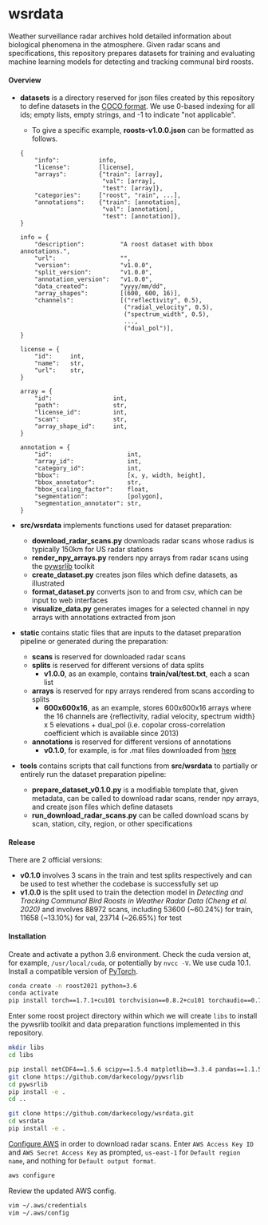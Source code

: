 # wsrdata
Weather surveillance radar archives hold detailed information about biological phenomena in the atmosphere.
Given radar scans and specifications, this repository prepares datasets for training and evaluating 
machine learning models for detecting and tracking communal bird roosts. 

#### Overview
- **datasets** is a directory reserved for json files created by this repository to define datasets 
in the [COCO format](https://cocodataset.org/#format-data).
We use 0-based indexing for all ids; empty lists, empty strings, and -1 to indicate "not applicable".
    - To give a specific example, **roosts-v1.0.0.json** can be formatted as follows.
    ```angular2
    {
        "info":           info,
        "license":        [license],
        "arrays":         {"train": [array],
                           "val": [array],
                           "test": [array]},
        "categories":     ["roost", "rain", ...],
        "annotations":    {"train": [annotation],
                           "val": [annotation],
                           "test": [annotation]},
    }
  
    info = {
        "description":          "A roost dataset with bbox annotations.",
        "url":                  "",
        "version":              "v1.0.0",
        "split_version":        "v1.0.0",
        "annotation_version":   "v1.0.0",
        "data_created":         "yyyy/mm/dd",
        "array_shapes":         [(600, 600, 16)],
        "channels":             [("reflectivity", 0.5),
                                 ("radial_velocity", 0.5),
                                 ("spectrum_width", 0.5),
                                 ...,
                                 ("dual_pol")],
    }
  
    license = {
        "id":     int,
        "name":   str,
        "url":    str,
    }
  
    array = {
        "id":                 int,
        "path":               str,
        "license_id":         int,
        "scan":               str,
        "array_shape_id":     int,
    }
    
    annotation = {
        "id":                     int,
        "array_id":               int,
        "category_id":            int,
        "bbox":                   [x, y, width, height],
        "bbox_annotator":         str,
        "bbox_scaling_factor":    float,
        "segmentation":           [polygon],
        "segmentation_annotator": str,
    }
    ```

- **src/wsrdata** implements functions used for dataset preparation:
    - **download_radar_scans.py** downloads radar scans whose radius is typically 150km for US radar stations
    - **render_npy_arrays.py** renders npy arrays from radar scans using the 
    [pywsrlib](https://raw.githubusercontent.com/darkecology/pywsrlib) toolkit
    - **create_dataset.py** creates json files which define datasets, as illustrated
    - **format_dataset.py** converts json to and from csv, which can be input to web interfaces
    - **visualize_data.py** generates images for a selected channel in npy arrays 
    with annotations extracted from json

- **static** contains static files that are inputs to the dataset preparation pipeline or 
generated during the preparation:
    - **scans** is reserved for downloaded radar scans
    - **splits** is reserved for different versions of data splits
        - **v1.0.0**, as an example, contains **train/val/test.txt**, each a scan list
    - **arrays** is reserved for npy arrays rendered from scans according to splits
        - **600x600x16**, as an example, stores 600x600x16 arrays where the 16 channels are 
        {reflectivity, radial velocity, spectrum width} x 5 elevations + dual_pol 
        (i.e. copolar cross-correlation coefficient which is available since 2013)
    - **annotations** is reserved for different versions of annotations
        - **v0.1.0**, for example, is for .mat files downloaded from 
         [here](https://www.dropbox.com/s/eti469m1z4634x4/Annotations.zip?dl=0)
    
- **tools** contains scripts that call functions from **src/wsrdata** to 
partially or entirely run the dataset preparation pipeline:
    - **prepare_dataset_v0.1.0.py** is a modifiable template that, given metadata, can be called to
    download radar scans, render npy arrays, and create json files which define datasets
    - **run_download_radar_scans.py** can be called download scans by scan, station, city, region, or
    other specifications

#### Release
There are 2 official versions:
- **v0.1.0** involves 3 scans in the train and test splits respectively and 
can be used to test whether the codebase is successfully set up
- **v1.0.0** is the split used to train the detection model in 
*Detecting and Tracking Communal Bird Roosts in Weather Radar Data (Cheng et al. 2020)*
and involves 88972 scans, including 53600 (~60.24%) for train, 11658 (~13.10%) for val, 23714 (~26.65%) for test

#### Installation
Create and activate a python 3.6 environment. Check the cuda version at, for example, `/usr/local/cuda`, 
or potentially by `nvcc -V`. We use cuda 10.1. 
Install a compatible version of [PyTorch](https://pytorch.org/get-started/previous-versions/).
```bash
conda create -n roost2021 python=3.6
conda activate
pip install torch==1.7.1+cu101 torchvision==0.8.2+cu101 torchaudio==0.7.2 -f https://download.pytorch.org/whl/torch_stable.html
```

Enter some roost project directory within which we will create `libs` to install the pywsrlib toolkit and 
data preparation functions implemented in this repository. 
```bash
mkdir libs
cd libs

pip install netCDF4==1.5.6 scipy==1.5.4 matplotlib==3.3.4 pandas==1.1.5 more-itertools==8.7.0
git clone https://github.com/darkecology/pywsrlib
cd pywsrlib
pip install -e .
cd ..

git clone https://github.com/darkecology/wsrdata.git
cd wsrdata
pip install -e .
```

[Configure AWS](https://docs.aws.amazon.com/cli/latest/userguide/cli-chap-configure.html) 
in order to download radar scans. 
Enter `AWS Access Key ID` and `AWS Secret Access Key` as prompted,
`us-east-1` for `Default region name`, and nothing for `Default output format`.
```bash
aws configure
```
Review the updated AWS config.
```bash
vim ~/.aws/credentials
vim ~/.aws/config
```
